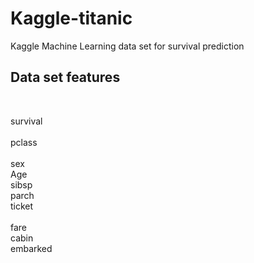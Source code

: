 # Kaggle-titanic
Kaggle Machine Learning data set for survival prediction

<h2>Data set features</h2><br>

survival<br>	
pclass<br>		
sex<br>
Age<br>
sibsp<br>
parch<br>
ticket<br>	
fare<br>
cabin<br>
embarked<br>
